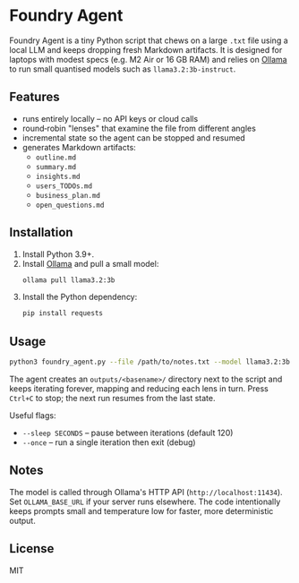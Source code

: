 # Foundry Agent

Foundry Agent is a tiny Python script that chews on a large `.txt` file using a local LLM and keeps dropping fresh Markdown artifacts.  It is designed for laptops with modest specs (e.g. M2 Air or 16 GB RAM) and relies on [Ollama](https://ollama.com) to run small quantised models such as `llama3.2:3b-instruct`.

## Features

* runs entirely locally – no API keys or cloud calls
* round‑robin "lenses" that examine the file from different angles
* incremental state so the agent can be stopped and resumed
* generates Markdown artifacts:
  * `outline.md`
  * `summary.md`
  * `insights.md`
  * `users_TODOs.md`
  * `business_plan.md`
  * `open_questions.md`

## Installation

1. Install Python 3.9+.
2. Install [Ollama](https://ollama.com/download) and pull a small model:
   ```bash
   ollama pull llama3.2:3b
   ```
3. Install the Python dependency:
   ```bash
   pip install requests
   ```

## Usage

```bash
python3 foundry_agent.py --file /path/to/notes.txt --model llama3.2:3b
```

The agent creates an `outputs/<basename>/` directory next to the script and keeps iterating forever, mapping and reducing each lens in turn.  Press `Ctrl+C` to stop; the next run resumes from the last state.

Useful flags:

* `--sleep SECONDS` – pause between iterations (default 120)
* `--once` – run a single iteration then exit (debug)

## Notes

The model is called through Ollama's HTTP API (`http://localhost:11434`).  Set `OLLAMA_BASE_URL` if your server runs elsewhere.  The code intentionally keeps prompts small and temperature low for faster, more deterministic output.

## License

MIT

